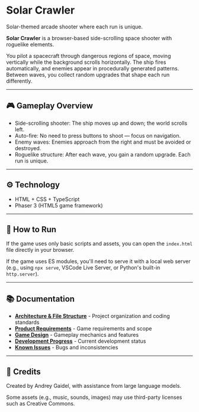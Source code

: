 # Solar Crawler

Solar-themed arcade shooter where each run is unique.

**Solar Crawler** is a browser-based side-scrolling space shooter with roguelike elements.

You pilot a spacecraft through dangerous regions of space, moving vertically while the background scrolls horizontally. The ship fires automatically, and enemies appear in procedurally generated patterns. Between waves, you collect random upgrades that shape each run differently.

---

## 🎮 Gameplay Overview

- Side-scrolling shooter: The ship moves up and down; the world scrolls left.
- Auto-fire: No need to press buttons to shoot — focus on navigation.
- Enemy waves: Enemies approach from the right and must be avoided or destroyed.
- Roguelike structure: After each wave, you gain a random upgrade. Each run is unique.

---

## ⚙️ Technology

- HTML + CSS + TypeScript
- Phaser 3 (HTML5 game framework)

---

## 🧪 How to Run

If the game uses only basic scripts and assets, you can open the `index.html` file directly in your browser.

If the game uses ES modules, you'll need to serve it with a local web server (e.g., using `npx serve`, VSCode Live Server, or Python's built-in `http.server`).

---

## 📚 Documentation

- **[Architecture & File Structure](docs/architecture.md)** - Project organization and coding standards
- **[Product Requirements](docs/prd.md)** - Game requirements and scope
- **[Game Design](docs/design.md)** - Gameplay mechanics and features
- **[Development Progress](docs/todo.md)** - Current development status
- **[Known Issues](docs/issues.md)** - Bugs and inconsistencies

---

## 📄 Credits

Created by Andrey Gaidel, with assistance from large language models.

Some assets (e.g., music, sounds, images) may use third-party licenses such as Creative Commons.
